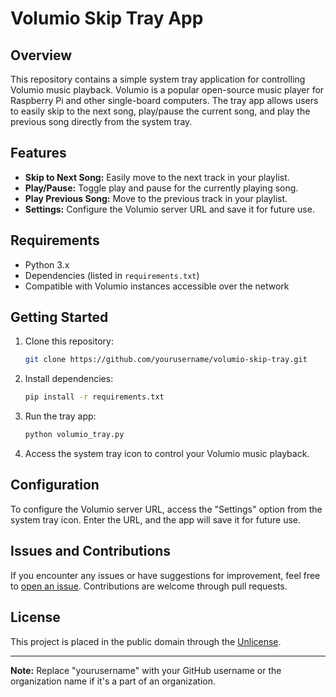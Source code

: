 # Volumio Skip Tray App

## Overview

This repository contains a simple system tray application for controlling Volumio music playback. Volumio is a popular open-source music player for Raspberry Pi and other single-board computers. The tray app allows users to easily skip to the next song, play/pause the current song, and play the previous song directly from the system tray.

## Features

- **Skip to Next Song:** Easily move to the next track in your playlist.
- **Play/Pause:** Toggle play and pause for the currently playing song.
- **Play Previous Song:** Move to the previous track in your playlist.
- **Settings:** Configure the Volumio server URL and save it for future use.

## Requirements

- Python 3.x
- Dependencies (listed in `requirements.txt`)
- Compatible with Volumio instances accessible over the network

## Getting Started

1. Clone this repository:

    ```bash
    git clone https://github.com/yourusername/volumio-skip-tray.git
    ```

2. Install dependencies:

    ```bash
    pip install -r requirements.txt
    ```

3. Run the tray app:

    ```bash
    python volumio_tray.py
    ```

4. Access the system tray icon to control your Volumio music playback.

## Configuration

To configure the Volumio server URL, access the "Settings" option from the system tray icon. Enter the URL, and the app will save it for future use.

## Issues and Contributions

If you encounter any issues or have suggestions for improvement, feel free to [open an issue](https://github.com/yourusername/volumio-skip-tray/issues). Contributions are welcome through pull requests.

## License

This project is placed in the public domain through the [Unlicense](LICENSE).

---

**Note:** Replace "yourusername" with your GitHub username or the organization name if it's a part of an organization.
